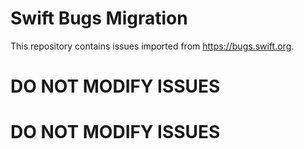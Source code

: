 # Swift Bugs Migration

This repository contains issues imported from https://bugs.swift.org.

# DO NOT MODIFY ISSUES
# DO NOT MODIFY ISSUES
